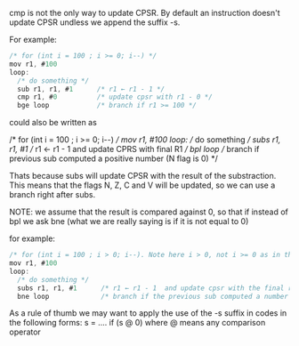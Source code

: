 cmp is not the only way to update CPSR.
By default an instruction doesn't update CPSR undless we append the suffix -s.

For example:

``` c
/* for (int i = 100 ; i >= 0; i--) */
mov r1, #100
loop:
  /* do something */
  sub r1, r1, #1      /* r1 ← r1 - 1 */
  cmp r1, #0          /* update cpsr with r1 - 0 */
  bge loop            /* branch if r1 >= 100 */
```
could also be written as

/* for (int i = 100 ; i >= 0; i--) */
mov r1, #100
loop:
  /* do something */
  subs r1, r1, #1      /* r1 ← r1 - 1 and update CPRS with final R1 */
  bpl loop            /* branch if previous sub computed a positive number (N flag is 0) */

Thats because subs will update CPSR with the result of the substraction. This means that the flags N, Z, C and V will be updated, so we can use a branch right after subs.

NOTE: we assume that the result is compared against 0, so that if instead of bpl we ask bne (what we are really saying is if it is not equal to 0)

for example:
``` c
/* for (int i = 100 ; i > 0; i--). Note here i > 0, not i >= 0 as in the example above */
mov r1, #100
loop:
  /* do something */
  subs r1, r1, #1      /* r1 ← r1 - 1  and update cpsr with the final r1 */
  bne loop             /* branch if the previous sub computed a number that is not zero (Z flag in cpsr is 0) */
````

As a rule of thumb we may want to apply the use of the -s suffix in codes in the following forms:
s = ....
if (s @ 0)
where @ means any comparison operator

